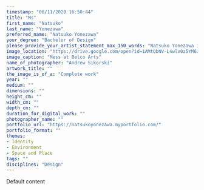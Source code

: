 ```yaml
---
timestamp: "06/11/2020 16:50:44"
title: "Ms"
first_name: "Natsuko"
last_name: "Yonezawa"
preferred_name: "Natsuko Yonezawa"
your_degree: "Bachelor of Design"
please_provide_your_artist_statement_max_150_words: "Natsuko Yonezawa is a multi-disciplinary artist who works with dance, film, sound, visual arts, VR and AR. Her interests lie in creating immersive, unique and interdisciplinary live productions which are often influenced by social issues. Natsuko has a strong background in contemporary dance, dancing with QL2 from 2014 - 2020. She has participated in many of their productions and toured to Melbourne for the 2017 Australian Youth Dance Festival. Natsuko has been very active in the arts scene in Canberra, directing and producing her first short dance production, The Hikikomori, which premiered at the 2019 Art Not Apart Festival. She also premiered an experimental film, Plastic Surgery at the 2019 You Are Here Festival. In 2020, Natsuko had her first solo exhibition at the ANCA Gallery which used textiles and AR. In October 2020, she directed Mess, a full-length physical theatre and live original music performance at Belconnen Arts Centre."
image_location: "https://drive.google.com/open?id=1AMtQbNV-L4wlv0z5YM63BFbkEApP-iOp"
image_caption: "Mess at Belco Arts"
name_of_photographer: "Andrew Sikorski"
artwork_title: ""
the_image_is_of_a: "Complete work"
year: ""
medium: ""
dimensions: ""
height_cm: ""
width_cm: ""
depth_cm: ""
duration_for_digital_work: ""
photographer_name: ""
portfolio_url: "https://natsukoyonezawa.myportfolio.com/"
portfolio_format: ""
themes:
- Identity
- Environment
- Space and Place
tags: ""
disciplines: "Design"
---
```


Default content